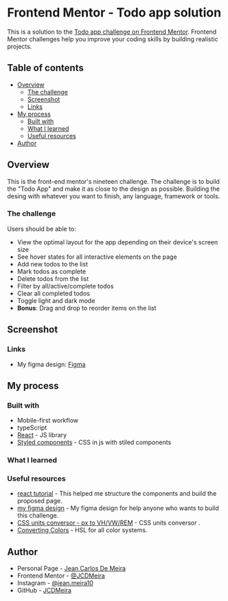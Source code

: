 # Frontend Mentor - Todo app solution

This is a solution to the [Todo app challenge on Frontend Mentor](https://www.frontendmentor.io/challenges/todo-app-Su1_KokOW). Frontend Mentor challenges help you improve your coding skills by building realistic projects.

## Table of contents

- [Overview](#overview)
  - [The challenge](#the-challenge)
  - [Screenshot](#screenshot)
  - [Links](#links)
- [My process](#my-process)
  - [Built with](#built-with)
  - [What I learned](#what-i-learned)
  - [Useful resources](#useful-resources)
- [Author](#author)

## Overview

This is the front-end mentor's nineteen challenge. The challenge is to build the "Todo App" and make it as close to the design as possible. Building the desing with whatever you want to finish, any language, framework or tools.

### The challenge

Users should be able to:

- View the optimal layout for the app depending on their device's screen size
- See hover states for all interactive elements on the page
- Add new todos to the list
- Mark todos as complete
- Delete todos from the list
- Filter by all/active/complete todos
- Clear all completed todos
- Toggle light and dark mode
- **Bonus**: Drag and drop to reorder items on the list

## Screenshot

<!--
### Mobile design

<p  align="center">
  <img width="300px" src="./presentation/mobile.png" align="center"></img>
</p>

### Tablets design

<p  align="center"><img width="420px"  src="./presentation/i-pad.png" align="center"></img></p>

### Desktop design

<p  align="center"><img width="720px" src="./presentation/desktop.png" align="center"></img></p>

### result of my work

<p  align="center"><img width="1080px" src="./presentation/design-x-myWork.gif" align="center"></img></p> -->

### Links

<!-- - Solution URL: [My solution for this challenge](https://www.frontendmentor.io/solutions/job-listings-with-filtering-react-typescript-and-stylescomponens-kLWMlWkVR)
- Live Site URL: [check the result](https://jcdmeira-filter-jobs.netlify.app) -->

- My figma design: [Figma](https://www.figma.com/file/rTGUE7e5Te4e4QYPkPt3JU/19-todo?node-id=0%3A1)

## My process

### Built with

- Mobile-first workflow
- typeScript
- [React](https://reactjs.org/) - JS library
- [Styled components](https://styled-components.com) - CSS in js with stiled components

### What I learned

<!--
</br>
<div align='right'>

</div>
</br>

```tsx

``` -->

### Useful resources

- [react tutorial](https://pt-br.reactjs.org/tutorial/tutorial.html) - This helped me structure the components and build the proposed page.
- [my figma design](https://www.figma.com/file/rTGUE7e5Te4e4QYPkPt3JU/19-todo?node-id=0%3A1) - My figma design for help anyone who wants to build this challenge.
- [CSS units conversor - px to VH/VW/REM](https://it-news.pw/pxtovh/) - CSS units conversor .
- [Converting Colors](https://convertingcolors.com) - HSL for all color systems.

## Author

- Personal Page - [Jean Carlos De Meira](https://jcdmeira.github.io)
- Frontend Mentor - [@JCDMeira](https://www.frontendmentor.io/profile/JCDMeira)
- Instagram - [@jean.meira10](https://www.instagram.com/jean.meira10/)
- GitHub - [JCDMeira](https://github.com/JCDMeira)
